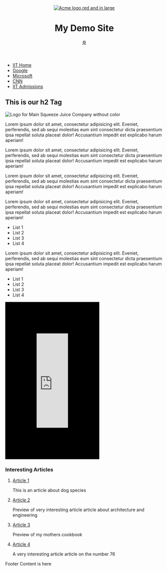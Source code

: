 <!DOCTYPE html>
<html lang="zxx">
<head><title>Darnell's Main Page</title>
<link href='http://fonts.googleapis.com/css?family=Devonshire' rel='stylesheet' type='text/css'>
<link rel="stylesheet" type="text/css" href="css/normalize.css">
<link rel="stylesheet" type="text/css" href="css/styles.css">
</head>



<body>
<div id="page-wrapper">
<header id="header">
<a id="logo1" href="index.html"><img src="images/logo3.png"" alt="Acme logo,red and in large"></a>
<h1>My Demo Site</h1>
<a id="toplink" href="https://www.fileformat.info/info/unicode/char/2699/index.htm">&#9881;</a>
</header>
<nav id="main-nav">
<ul>
<li><a href = "http://www.iit.edu">IIT Home</a></li>
<li><a href="http://www.google.com">Google</a></li>
<li><a href="http://www.microsoft.com">Microsoft</a></li>
<li><a href = "http://www.cnn.com">CNN</a></li>
<li><a href="http://admissions.iit.edu">IIT Admissions</a></li>
</ul>
</nav>
    <main id="content-wrapper">
      <div id="main-content">
        <h2><strong>This is our h2 Tag</strong></h2>
          <img class="imageR" src="./images/main.png" alt="Logo for Main Squeeze Juice Company without color">
          <p> Lorem ipsum dolor sit amet, consectetur adipisicing elit. Eveniet, perferendis, sed ab sequi molestias eum sint consectetur dicta praesentium ipsa repellat soluta placeat dolor! Accusantium impedit est explicabo harum aperiam!</p>
          <p>Lorem ipsum dolor sit amet, consectetur adipisicing elit. Eveniet, perferendis, sed ab sequi molestias eum sint consectetur dicta praesentium ipsa repellat soluta placeat dolor! Accusantium impedit est explicabo harum aperiam!</p>
          <p> Lorem ipsum dolor sit amet, consectetur adipisicing elit. Eveniet, perferendis, sed ab sequi molestias eum sint consectetur dicta praesentium ipsa repellat soluta placeat dolor! Accusantium impedit est explicabo harum aperiam!</p>
          <p>Lorem ipsum dolor sit amet, consectetur adipisicing elit. Eveniet, perferendis, sed ab sequi molestias eum sint consectetur dicta praesentium ipsa repellat soluta placeat dolor! Accusantium impedit est explicabo harum aperiam!</p>
        <ul id="bul1">
          <li> List 1</li>
          <li>List 2</li>
          <li> List 3</li>
          <li>List 4</li>
        </ul>
     <p>Lorem ipsum dolor sit amet, consectetur adipisicing elit. Eveniet, perferendis, sed ab sequi molestias eum sint consectetur dicta praesentium ipsa repellat soluta placeat dolor! Accusantium impedit est explicabo harum aperiam!</p>
        <ul id="bul2">
          <li>List 1</li>
          <li>List 2</li>
          <li>List 3</li>
          <li>List 4</li>
        </ul>
        <div id="center">
        <iframe src="https://www.youtube.com/embed/-jn9aaNn8_I?si=D1HhLAWQ5awY9BfU" width="100" height="300" style="border:100px solid black;">
</iframe>  
        </div>
      </div>
 <aside id="side-content">
        <h3>Interesting Articles</h3>
        <ol id="news">
          <li><a href="#">Article 1</a><div><p>This is an article about dog species</p></div></li>
          <li><a href="#">Article 2</a><div><p>Preview of very interesting article article about architecture and engineering</p></div></li>
          <li><a href="#">Article 3</a><div><p>Preview of my mothers cookbook</p></div></li>
          <li><a href="#">Article 4</a><div><p>A very interesting article article on the number 76</p></div></li>
        </ol>
      </aside>
    </main>
    <footer id="footer">
      <p>Footer Content is here</p>
    </footer>
  </div>
</body>

</html>
